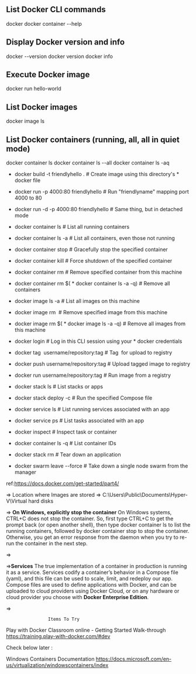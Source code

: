 ## List Docker CLI commands
docker
docker container --help

## Display Docker version and info
docker --version
docker version
docker info

## Execute Docker image
docker run hello-world

## List Docker images
docker image ls

## List Docker containers (running, all, all in quiet mode)
docker container ls
docker container ls --all
docker container ls -aq


  *   docker  build -t friendlyhello .  # Create image using this directory's   *   docker file
  *   docker  run -p 4000:80 friendlyhello  # Run "friendlyname" mapping port 4000 to 80
  *   docker  run -d -p 4000:80 friendlyhello         # Same thing, but in detached mode
  *   docker  container ls                                # List all running containers
  *   docker  container ls -a             # List all containers, even those not running
  *   docker  container stop <hash>           # Gracefully stop the specified container
  *   docker  container kill <hash>         # Force shutdown of the specified container
  *   docker  container rm <hash>        # Remove specified container from this machine
  *   docker  container rm $(  *   docker  container ls -a -q)         # Remove all containers
  *   docker  image ls -a                             # List all images on this machine
  *   docker  image rm <image id>            # Remove specified image from this machine
  *   docker  image rm $(  *   docker  image ls -a -q)   # Remove all images from this machine
  *   docker  login             # Log in this CLI session using your   *   docker  credentials
  *   docker  tag <image> username/repository:tag  # Tag <image> for upload to registry
  *   docker  push username/repository:tag            # Upload tagged image to registry
  *   docker  run username/repository:tag                   # Run image from a registry


  *   docker stack ls                                            # List stacks or apps
  *   docker stack deploy -c <composefile> <appname>  # Run the specified Compose file
  *   docker service ls                 # List running services associated with an app
  *   docker service ps <service>                  # List tasks associated with an app
  *   docker inspect <task or container>                   # Inspect task or container
  *   docker container ls -q                                      # List container IDs
  *   docker stack rm <appname>                             # Tear down an application
  *   docker swarm leave --force      # Take down a single node swarm from the manager

ref:https://docs.docker.com/get-started/part4/
  




=> Location where Images are stored => C:\Users\Public\Documents\Hyper-V\Virtual hard disks

=> **On Windows, explicitly stop the container**
                      On Windows systems, CTRL+C does not stop the container. So, first type CTRL+C to get the prompt back (or open another shell), then type docker container ls to list the running containers, followed by docker container stop <Container NAME or ID> to stop the container. Otherwise, you get an error response from the daemon when you try to re-run the container in the next step.

=>  

=>**Services**
    The true implementation of a container in production is running it as a service. Services codify a container’s behavior in a Compose file (yaml), and this file can be used to scale, limit, and redeploy our app. 
    Compose files are used to define applications with Docker, and can be uploaded to cloud providers using Docker Cloud, or on any hardware or cloud provider you choose with **Docker Enterprise Edition**.


=>






                    Items To Try
                    
Play with Docker Classroom online - Getting Started Walk-through 
https://training.play-with-docker.com/#dev


Check below later :

Windows Containers Documentation
https://docs.microsoft.com/en-us/virtualization/windowscontainers/index

